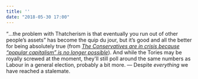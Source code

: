 ```yaml
---
title: ''
date: "2018-05-30 17:00"
---
```


<q>&hellip;the problem with Thatcherism is that eventually you run out of other people’s assets</q> has become the quip du jour, but it’s good and all the better for being absolutely true (from <cite><a href="https://www.newstatesman.com/politics/economy/2018/05/conservatives-are-crisis-because-popular-capitalism-no-longer-possible">The Conservatives are in crisis because “popular capitalism” is no longer possible</a></cite>). And while the Tories may be royally screwed at the moment, they'll still poll around the same numbers as Labour in a general election, probably a bit more. &#8212; Despite _everything_ we have reached a stalemate.
